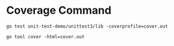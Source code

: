 # Coverage Command

```shell
go test unit-test-demo/unittest3/lib -coverprofile=cover.out
```

```shell
go tool cover -html=cover.out
```
